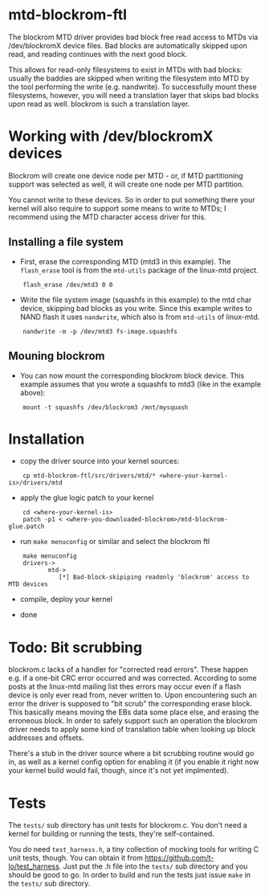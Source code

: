 mtd-blockrom-ftl
================

The blockrom MTD driver provides bad block free 
read access to MTDs via /dev/blockromX device files. 
Bad blocks are automatically skipped upon read, 
and reading continues with the next good block.

This allows for read-only filesystems to exist in MTDs with bad blocks:
usually the baddies are skipped when writing the filesystem into MTD by
the tool performing the write (e.g. nandwrite). To successfully mount
these filesystems, however, you will need a translation layer that skips
bad blocks upon read as well. blockrom is such a translation layer.

Working with /dev/blockromX devices
===================================

Blockrom will create one device node per MTD - or, if MTD partitioning support
was selected as well, it will create one node per MTD partition.

You cannot write to these devices. So in order to put something there your
kernel will also require to support some means to write to MTDs; I recommend
using the MTD character access driver for this.

Installing a file system
------------------------
- First, erase the corresponding MTD (mtd3 in this example). The `flash_erase` 
  tool is from the `mtd-utils` package of the linux-mtd project.

```
    flash_erase /dev/mtd3 0 0
```
- Write the file system image (squashfs in this example) to the mtd char 
  device, skipping bad blocks as you write. Since this example writes to NAND
  flash it uses `nandwrite`, which also is from `mtd-utils` of linux-mtd.

```
    nandwrite -m -p /dev/mtd3 fs-image.squashfs
```
Mouning blockrom
-----------------
- You can now mount the corresponding blockrom block device. This example
  assumes that you wrote a squashfs to mtd3 (like in the example above):

```
    mount -t squashfs /dev/blockrom3 /mnt/mysquash
```
Installation
============
- copy the driver source into your kernel sources:

```
    cp mtd-blockrom-ftl/src/drivers/mtd/* <where-your-kernel-is>/drivers/mtd
```
- apply the glue logic patch to your kernel

```
    cd <where-your-kernel-is>
    patch -p1 < <where-you-downloaded-blockrom>/mtd-blockrom-glue.patch
```
- run `make menuconfig` or similar and select the blockrom ftl

```
    make menuconfig
    drivers->
           mtd->
              [*] Bad-block-skipiping readonly 'blockrom' access to MTD devices
```
- compile, deploy your kernel

- done

Todo: Bit scrubbing
===================
blockrom.c lacks of a handler for "corrected read errors". These happen e.g. if 
a one-bit CRC error occurred and was corrected. According to some posts at the
linux-mtd mailing list thes errors may occur even if a flash device is only
ever read from, never written to.
Upon encountering such an error the driver is supposed to "bit scrub" the
corresponding erase block. This basically means moving the EBs data some place
else, and erasing the erroneous block. In order to safely support such an 
operation the blockrom driver needs to apply some kind of translation table
when looking up block addresses and offsets.

There's a stub in the driver source where a bit scrubbing routine would go in,
as well as a kernel config option for enabling it (if you enable it right now
your kernel build would fail, though, since it's not yet implmented).


Tests
=====
The `tests/` sub directory has unit tests for blockrom.c.  You don't need a
kernel for building or running the tests, they're self-contained.

You _do_ need `test_harness.h`, a tiny collection of mocking tools for writing
C unit tests, though. You can obtain it from https://github.com/t-lo/test_harness.
Just put the .h file into the `tests/` sub directory and you should be good to
go. In order to build and run the tests just issue `make` in the `tests/` sub
directory.

